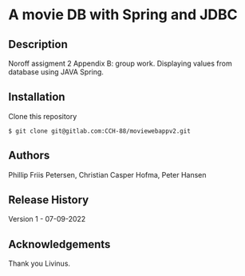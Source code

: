 # A movie DB with Spring and JDBC

## Description

Noroff assigment 2 Appendix B: group work. 
Displaying values from database using JAVA Spring.

## Installation 

Clone this repository

```
$ git clone git@gitlab.com:CCH-88/moviewebappv2.git
```

## Authors

Phillip Friis Petersen,
Christian Casper Hofma,
Peter Hansen

## Release History

Version 1 - 07-09-2022

## Acknowledgements

Thank you Livinus.
